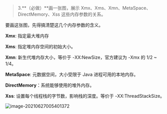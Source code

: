 > 3.**（必做）**画一张图，展示 Xmx、Xms、Xmn、MetaSpace、DirectMemory、Xss 这些内存参数的关系。



要画这张图，先得搞清楚这几个内存参数的含义。

**Xmx**: 指定最大堆内存

**Xms**: 指定堆内存空间的初始大小。

**Xmn**: 新生代堆内存大小，等价于 -XX:NewSize，官方建议为 -Xmx 的 1/2 ~ 1/4。

**MetaSpace**: 元数据空间，大小受限于 Java 进程可用的本地内存。

**DirectMemory**：系统能够使用的堆外内存。

**Xss**: 设置每个线程栈的字节数，影响栈的深度。等价于 -XX:ThreadStackSize。



![image-20210627005401372](https://tva1.sinaimg.cn/large/008i3skNly1grw5ma2cxjj30qi0pkmyf.jpg)
